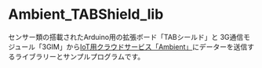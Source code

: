 # Ambient_TABShield_lib

センサー類の搭載されたArduino用の拡張ボード「TABシールド」と
3G通信モジュール「3GIM」から[IoT用クラウドサービス「Ambient」](https://ambidata.io)にデーターを送信するライブラリーとサンプルプログラムです。

